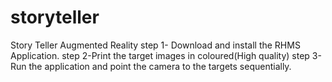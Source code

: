 # storyteller
Story Teller Augmented Reality
step 1- Download and install the RHMS Application.
step 2-Print the target images in coloured(High quality)
step 3-Run the application and point the camera to the targets sequentially.
